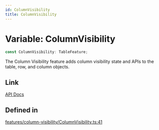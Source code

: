 ```yaml
---
id: ColumnVisibility
title: ColumnVisibility
---
```


# Variable: ColumnVisibility

```ts
const ColumnVisibility: TableFeature;
```

The Column Visibility feature adds column visibility state and APIs to the table, row, and column objects.

## Link

[API Docs](https://tanstack.com/table/v8/docs/api/features/column-visibility)

## Defined in

[features/column-visibility/ColumnVisibility.ts:41](https://github.com/TanStack/table/blob/main/packages/table-core/src/features/column-visibility/ColumnVisibility.ts#L41)
